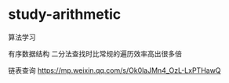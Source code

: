 # study-arithmetic

算法学习

有序数据结构
二分法查找时比常规的遍历效率高出很多倍

链表查询
https://mp.weixin.qq.com/s/Ok0laJMn4_OzL-LxPTHawQ
